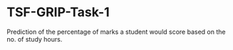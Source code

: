 # TSF-GRIP-Task-1
Prediction of the percentage of marks a student would score based on the no. of study hours.
